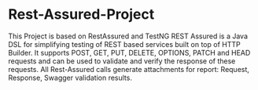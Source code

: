 # Rest-Assured-Project
This Project is based on RestAssured and TestNG
REST Assured is a Java DSL for simplifying testing of REST based services built on top of HTTP Builder. It supports POST, GET, PUT, DELETE, OPTIONS, PATCH and HEAD requests and can be used to validate and verify the response of these requests. All Rest-Assured calls generate attachments for report: Request, Response, Swagger validation results.
